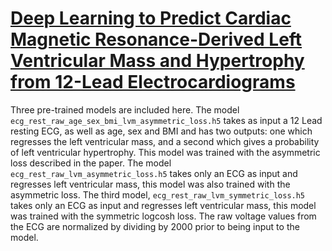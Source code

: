 # [Deep Learning to Predict Cardiac Magnetic Resonance-Derived Left Ventricular Mass and Hypertrophy from 12-Lead Electrocardiograms](https://www.ahajournals.org/doi/10.1161/CIRCIMAGING.120.012281?url_ver=Z39.88-2003&rfr_id=ori:rid:crossref.org&rfr_dat=cr_pub%20%200pubmed)
Three pre-trained models are included here. The model `ecg_rest_raw_age_sex_bmi_lvm_asymmetric_loss.h5` takes as input a 12 Lead resting ECG, as well as age, sex and BMI and has two outputs: one which regresses the left ventricular mass, and a second which gives a probability of left ventricular hypertrophy. 
This model was trained with the asymmetric loss described in the paper.  The model `ecg_rest_raw_lvm_asymmetric_loss.h5` takes only an ECG as input and regresses left ventricular mass, this model was also trained with the asymmetric loss.
The third model, `ecg_rest_raw_lvm_symmetric_loss.h5` takes only an ECG as input and regresses left ventricular mass, this model was trained with the symmetric logcosh loss.  The raw voltage values from the ECG are normalized by dividing by 2000 prior to being input to the model.
